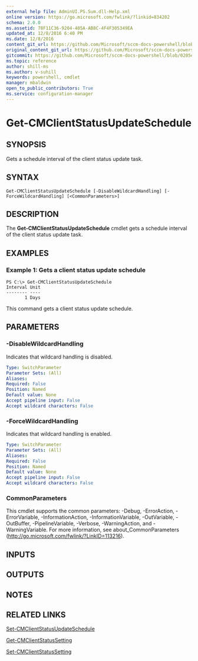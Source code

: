 ```yaml
---
external help file: AdminUI.PS.Sum.dll-Help.xml
online version: https://go.microsoft.com/fwlink/?linkid=834202
schema: 2.0.0
ms.assetid: 78F11C36-9204-405A-AB8C-4F4F305349EA
updated_at: 12/8/2016 6:40 PM
ms.date: 12/8/2016
content_git_url: https://github.com/Microsoft/sccm-docs-powershell/blob/live/sccm-cmdlets/ConfigurationManager/vlatest/Get-CMClientStatusUpdateSchedule.md
original_content_git_url: https://github.com/Microsoft/sccm-docs-powershell/blob/live/sccm-cmdlets/ConfigurationManager/vlatest/Get-CMClientStatusUpdateSchedule.md
gitcommit: https://github.com/Microsoft/sccm-docs-powershell/blob/0205e569abecf1b4e1b2b342947b87a3691b29a5/sccm-cmdlets/ConfigurationManager/vlatest/Get-CMClientStatusUpdateSchedule.md
ms.topic: reference
author: shill-ms
ms.author: v-suhill
keywords: powershell, cmdlet
manager: mbaldwin
open_to_public_contributors: True
ms.service: configuration-manager
---
```


# Get-CMClientStatusUpdateSchedule

## SYNOPSIS
Gets a schedule interval of the client status update task.

## SYNTAX

```
Get-CMClientStatusUpdateSchedule [-DisableWildcardHandling] [-ForceWildcardHandling] [<CommonParameters>]
```

## DESCRIPTION
The **Get-CMClientStatusUpdateSchedule** cmdlet gets a schedule interval of the client status update task.

## EXAMPLES

### Example 1: Gets a client status update schedule
```
PS C:\> Get-CMClientStatusUpdateSchedule
Interval Unit 
-------- ----
       1 Days
```

This command gets a client status update schedule.

## PARAMETERS

### -DisableWildcardHandling
Indicates that wildcard handling is disabled.

```yaml
Type: SwitchParameter
Parameter Sets: (All)
Aliases: 
Required: False
Position: Named
Default value: None
Accept pipeline input: False
Accept wildcard characters: False
```

### -ForceWildcardHandling
Indicates that wildcard handling is enabled.

```yaml
Type: SwitchParameter
Parameter Sets: (All)
Aliases: 
Required: False
Position: Named
Default value: None
Accept pipeline input: False
Accept wildcard characters: False
```

### CommonParameters
This cmdlet supports the common parameters: -Debug, -ErrorAction, -ErrorVariable, -InformationAction, -InformationVariable, -OutVariable, -OutBuffer, -PipelineVariable, -Verbose, -WarningAction, and -WarningVariable. For more information, see about_CommonParameters (http://go.microsoft.com/fwlink/?LinkID=113216).

## INPUTS

## OUTPUTS

## NOTES

## RELATED LINKS

[Set-CMClientStatusUpdateSchedule](xref:ConfigurationManager/vlatest/Set-CMClientStatusUpdateSchedule.md)

[Get-CMClientStatusSetting](xref:ConfigurationManager/vlatest/Get-CMClientStatusSetting.md)

[Set-CMClientStatusSetting](xref:ConfigurationManager/vlatest/Set-CMClientStatusSetting.md)


